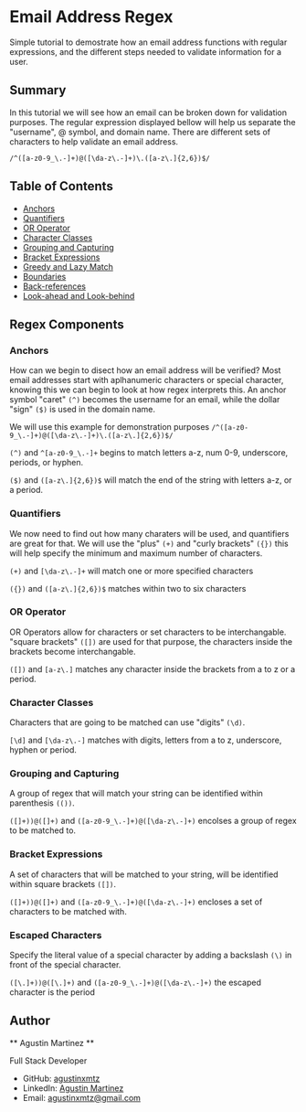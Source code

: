 # Email Address Regex

Simple tutorial to demostrate how an email address functions with regular expressions, and the different steps needed to validate information for a user. 

## Summary

In this tutorial we will see how an email can be broken down for validation purposes. 
The regular expression displayed bellow will help us separate the "username", @ symbol, and domain name. There are different sets of characters to help validate an email address. 

``` /^([a-z0-9_\.-]+)@([\da-z\.-]+)\.([a-z\.]{2,6})$/ ```

## Table of Contents

- [Anchors](#anchors)
- [Quantifiers](#quantifiers)
- [OR Operator](#or-operator)
- [Character Classes](#character-classes)
- [Grouping and Capturing](#grouping-and-capturing)
- [Bracket Expressions](#bracket-expressions)
- [Greedy and Lazy Match](#greedy-and-lazy-match)
- [Boundaries](#boundaries)
- [Back-references](#back-references)
- [Look-ahead and Look-behind](#look-ahead-and-look-behind)

## Regex Components

### Anchors

How can we begin to disect how an email address will be verified? Most email addresses start with aplhanumeric characters or special character, knowing this we can begin to look at how regex interprets this. An anchor symbol "caret" ```(^)``` becomes the username for an email, while the dollar "sign" ```($)``` is used in the domain name. 

We will use this example for demonstration purposes ``` /^([a-z0-9_\.-]+)@([\da-z\.-]+)\.([a-z\.]{2,6})$/ ```

``` (^) ``` and ``` ^[a-z0-9_\.-]+ ``` begins to match letters a-z, num 0-9, underscore, periods, or hyphen.

``` ($) ```  and  ``` ([a-z\.]{2,6})$ ``` will match the end of the string with letters a-z, or a period. 


### Quantifiers

We now need to find out how many charaters will be used, and quantifiers are great for that. We will use the "plus" ``` (+) ``` and "curly brackets" ``` ({}) ``` this will help specify the minimum and maximum number of characters. 

``` (+) ``` and ``` [\da-z\.-]+ ``` will match one or more specified characters

``` ({}) ``` and ``` ([a-z\.]{2,6})$ ``` matches within two to six characters


### OR Operator

OR Operators allow for characters or set characters to be interchangable. "square brackets" ``` ([]) ``` are used for that purpose, the characters inside the brackets become interchangable.

``` ([]) ``` and ``` [a-z\.] ``` matches any character inside the brackets from a to z or a period.


### Character Classes

Characters that are going to be matched can use "digits" ``` (\d) ```.

``` [\d] ``` and ``` [\da-z\.-] ``` matches with digits, letters from a to z, underscore, hyphen or period. 


### Grouping and Capturing

A group of regex that will match your string can be identified within parenthesis ``` (()) ```. 

``` ([]+))@([]+) ``` and ``` ([a-z0-9_\.-]+)@([\da-z\.-]+) ``` encolses a  group of regex to be matched to. 


### Bracket Expressions

A set of characters that will be matched to your string, will be identified within square brackets ``` ([]) ```.

``` ([]+))@([]+) ``` and ``` ([a-z0-9_\.-]+)@([\da-z\.-]+) ``` encloses a set of characters to be matched with. 


### Escaped Characters 

Specify the literal value of a special character by adding a backslash ``` (\) ``` in front of the special character. 

``` ([\.]+))@([\.]+) ``` and ``` ([a-z0-9_\.-]+)@([\da-z\.-]+) ``` the escaped character is the period


## Author

** Agustin Martinez ** 

Full Stack Developer 

* GitHub: [agustinxmtz](https://github.com/agustinxmtz)
* LinkedIn: [Agustin Martinez](https://www.linkedin.com/in/agustin-martinez-6282aa1b3/)
* Email: agustinxmtz@gmail.com